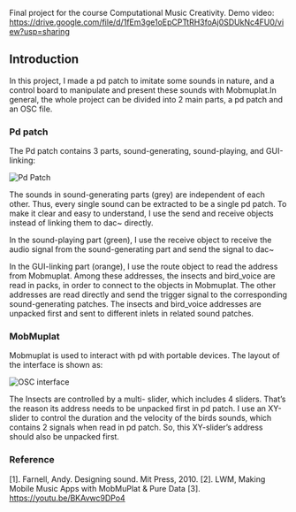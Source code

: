 Final project for the course Computational Music Creativity.
Demo video: https://drive.google.com/file/d/1fEm3ge1oEpCPTtRH3foAj0SDUkNc4FU0/view?usp=sharing

## Introduction
In this project, I made a pd patch to imitate some sounds in nature, and a control board to manipulate and present these sounds with Mobmuplat.In general, the whole project can be divided into 2 main parts, a pd patch and an OSC file.

### Pd patch
The Pd patch contains 3 parts, sound-generating, sound-playing, and GUI-linking:

![Pd Patch](https://github.com/qiaoyx3170/Summer-Night/blob/main/Screenshot%20%20of%20Pd%20patch.png?raw=true)

The sounds in sound-generating parts (grey) are independent of each other. Thus, every single sound can be extracted to be a single pd patch. To make it clear and easy to understand, I use the send and receive objects instead of linking them to dac~ directly. 

In the sound-playing part (green), I use the receive object to receive the audio signal from the sound-generating part and send the signal to dac~

In the GUI-linking part (orange), I use the route object to read the address from Mobmuplat. Among these addresses, the insects and bird_voice are read in packs, in order to connect to the objects in Mobmuplat. The other addresses are read directly and send the trigger signal to the corresponding sound-generating patches. The insects and bird_voice addresses are unpacked first and sent to different inlets in related sound patches.

### MobMuplat
Mobmuplat is used to interact with pd with portable devices. The layout of the interface is shown as:

![OSC interface](https://github.com/qiaoyx3170/Summer-Night/blob/main/OSC%20interface.jpg?raw=true)

The Insects are controlled by a multi- slider, which includes 4 sliders. That’s the reason its address needs to be unpacked first in pd patch. I use an XY-slider to control the duration and the velocity of the birds sounds, which contains 2 signals when read in pd patch. So, this XY-slider’s address should also be unpacked first.

### Reference
[1]. Farnell, Andy. Designing sound. Mit Press, 2010.
[2]. LWM, Making Mobile Music Apps with MobMuPlat & Pure Data
[3]. https://youtu.be/BKAvwc9DPo4
